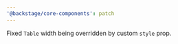 ```yaml
---
'@backstage/core-components': patch
---
```


Fixed `Table` width being overridden by custom `style` prop.
